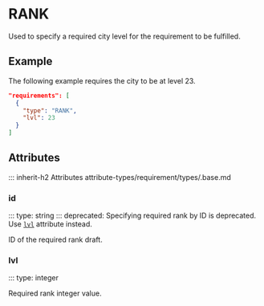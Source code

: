# RANK

Used to specify a required city level for the requirement to be fulfilled.

## Example

The following example requires the city to be at level 23.

```json
"requirements": [
  {
    "type": "RANK",
    "lvl": 23
  }
]
```

## Attributes
::: inherit-h2 Attributes attribute-types/requirement/types/.base.md

### id
::: type: string
::: deprecated: Specifying required rank by ID is deprecated. Use [`lvl`](#lvl) attribute instead.

ID of the required rank draft.

### lvl
::: type: integer

Required rank integer value.
